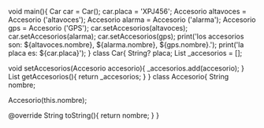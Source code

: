 void main(){
  Car car = Car();
  car.placa = 'XPJ456';
  Accesorio altavoces = Accesorio ('altavoces');
  Accesorio alarma = Accesorio ('alarma');
  Accesorio gps = Accesorio ('GPS');
  car.setAccesorios(altavoces); 
  car.setAccesorios(alarma);
  car.setAccesorios(gps);
  print('los accesorios son: ${altavoces.nombre}, ${alarma.nombre}, ${gps.nombre}.');
  print('la placa es: ${car.placa}');
}
class Car{
  String? placa;
  List <Accesorio> _accesorios = [];
  
  void setAccesorios(Accesorio accesorio){
       _accesorios.add(accesorio);
  }
  List <Accesorio> getAccesorios(){
    return _accesorios;
  }
}
class Accesorio{
  String nombre;
    
  Accesorio(this.nombre);
  
  @override
  String toString(){
    return nombre;
  }
}